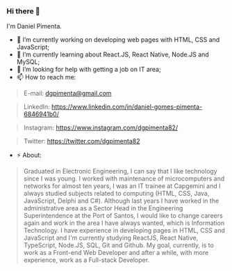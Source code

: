 ### Hi there 👋


I'm Daniel Pimenta.


- 🔭 I’m currently working on developing web pages with HTML, CSS and JavaScript;
- 🌱 I’m currently learning about React.JS, React Native, Node.JS and MySQL;
- 🤔 I’m looking for help with getting a job on IT area;
- 📫 How to reach me: 

>E-mail: dgpimenta@gmail.com

>LinkedIn: https://www.linkedin.com/in/daniel-gomes-pimenta-6846941b0/

>Instagram: https://www.instagram.com/dgpimenta82/

>Twitter: https://twitter.com/dgpimenta82

- ⚡ About:
>Graduated in Electronic Engineering, I can say that I like technology since I was young.
I worked with maintenance of microcomputers and networks for almost ten years, I was an IT trainee at Capgemini and I always studied subjects related to computing (HTML, CSS, Java, JavaScript, Delphi and C#). 
Although last years I have worked in the administrative area as a Sector Head in the Engineering Superintendence at the Port of Santos, I would like to change careers again and work in the area I have always wanted, which is Information Technology.
I have experience in developing pages in HTML, CSS and JavaScript and I'm currently studying ReactJS, React Native, TypeScript, Node.JS, SQL, Git and Github.
My goal, currently, is to work as a Front-end Web Developer and after a while, with more experience, work as a Full-stack Developer.
